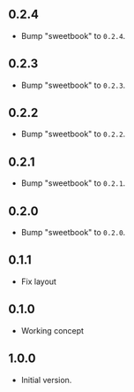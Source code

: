 ## 0.2.4

 - Bump "sweetbook" to `0.2.4`.

## 0.2.3

 - Bump "sweetbook" to `0.2.3`.

## 0.2.2

 - Bump "sweetbook" to `0.2.2`.

## 0.2.1

 - Bump "sweetbook" to `0.2.1`.

## 0.2.0

 - Bump "sweetbook" to `0.2.0`.

## 0.1.1

 - Fix layout

## 0.1.0

 - Working concept

## 1.0.0

- Initial version.
